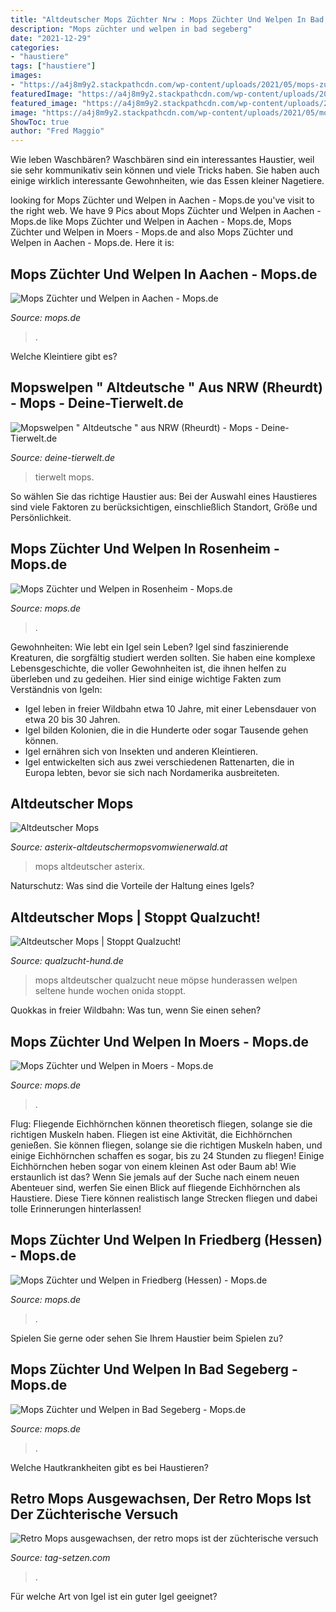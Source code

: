 ```yaml
---
title: "Altdeutscher Mops Züchter Nrw : Mops Züchter Und Welpen In Bad Segeberg"
description: "Mops züchter und welpen in bad segeberg"
date: "2021-12-29"
categories:
- "haustiere"
tags: ["haustiere"]
images:
- "https://a4j8m9y2.stackpathcdn.com/wp-content/uploads/2021/05/mops-zuechter-welpen-moers.jpg"
featuredImage: "https://a4j8m9y2.stackpathcdn.com/wp-content/uploads/2021/05/mops-zuechter-welpen-rosenheim.jpg"
featured_image: "https://a4j8m9y2.stackpathcdn.com/wp-content/uploads/2021/05/mops-zuechter-welpen-moers.jpg"
image: "https://a4j8m9y2.stackpathcdn.com/wp-content/uploads/2021/05/mops-zuechter-welpen-rosenheim.jpg"
ShowToc: true
author: "Fred Maggio"
---
```



Wie leben Waschbären?
Waschbären sind ein interessantes Haustier, weil sie sehr kommunikativ sein können und viele Tricks haben. Sie haben auch einige wirklich interessante Gewohnheiten, wie das Essen kleiner Nagetiere.

	

		
looking for Mops Züchter und Welpen in Aachen - Mops.de you've visit to the right web. We have 9 Pics about Mops Züchter und Welpen in Aachen - Mops.de like Mops Züchter und Welpen in Aachen - Mops.de, Mops Züchter und Welpen in Moers - Mops.de and also Mops Züchter und Welpen in Aachen - Mops.de. Here it is:
		
    
## Mops Züchter Und Welpen In Aachen - Mops.de

<img loading=lazy src="https://a4j8m9y2.stackpathcdn.com/wp-content/uploads/2021/05/mops-zuechter-welpen-aachen.jpg" onerror="this.onerror=null;this.src='https://tse4.mm.bing.net/th?id=OIP.-a7cIUpN2zAHW6dkBDUQpgHaE8&amp;pid=15.1';" alt="Mops Züchter und Welpen in Aachen - Mops.de">

_Source: mops.de_

>. 

	

Welche Kleintiere gibt es?

    
## Mopswelpen &quot; Altdeutsche &quot; Aus NRW (Rheurdt) - Mops - Deine-Tierwelt.de

<img loading=lazy src="https://www.deine-tierwelt.de/fotos/125464875_xl.jpg" onerror="this.onerror=null;this.src='https://tse1.mm.bing.net/th?id=OIP.6QX4wAGEMPAy_M8Q_hnm4gHaJ8&amp;pid=15.1';" alt="Mopswelpen &quot; Altdeutsche &quot; aus NRW (Rheurdt) - Mops - Deine-Tierwelt.de">

_Source: deine-tierwelt.de_

>tierwelt mops. 

	

So wählen Sie das richtige Haustier aus: Bei der Auswahl eines Haustieres sind viele Faktoren zu berücksichtigen, einschließlich Standort, Größe und Persönlichkeit.

    
## Mops Züchter Und Welpen In Rosenheim - Mops.de

<img loading=lazy src="https://a4j8m9y2.stackpathcdn.com/wp-content/uploads/2021/05/mops-zuechter-welpen-rosenheim.jpg" onerror="this.onerror=null;this.src='https://tse2.mm.bing.net/th?id=OIP.Hr0js840zMSnoAYiCyOlIQHaE8&amp;pid=15.1';" alt="Mops Züchter und Welpen in Rosenheim - Mops.de">

_Source: mops.de_

>. 

	

Gewohnheiten: Wie lebt ein Igel sein Leben?
Igel sind faszinierende Kreaturen, die sorgfältig studiert werden sollten. Sie haben eine komplexe Lebensgeschichte, die voller Gewohnheiten ist, die ihnen helfen zu überleben und zu gedeihen. Hier sind einige wichtige Fakten zum Verständnis von Igeln:
- Igel leben in freier Wildbahn etwa 10 Jahre, mit einer Lebensdauer von etwa 20 bis 30 Jahren.
- Igel bilden Kolonien, die in die Hunderte oder sogar Tausende gehen können.
- Igel ernähren sich von Insekten und anderen Kleintieren.
- Igel entwickelten sich aus zwei verschiedenen Rattenarten, die in Europa lebten, bevor sie sich nach Nordamerika ausbreiteten.

    
## Altdeutscher Mops

<img loading=lazy src="https://www.asterix-altdeutschermopsvomwienerwald.at/s/cc_images/teaserbox_7862228.jpg?t=1417269025" onerror="this.onerror=null;this.src='https://tse2.mm.bing.net/th?id=OIP.wXzHYffA-DuDC94RSE65JwHaFj&amp;pid=15.1';" alt="Altdeutscher Mops">

_Source: asterix-altdeutschermopsvomwienerwald.at_

>mops altdeutscher asterix. 

	

Naturschutz: Was sind die Vorteile der Haltung eines Igels?

    
## Altdeutscher Mops | Stoppt Qualzucht!

<img loading=lazy src="http://qualzucht-hund.de/wp-content/uploads/2012/07/1-1024x782.jpg" onerror="this.onerror=null;this.src='https://tse1.mm.bing.net/th?id=OIP.d2F2fBmqMKAxyjNWGvoKGQHaFp&amp;pid=15.1';" alt="Altdeutscher Mops | Stoppt Qualzucht!">

_Source: qualzucht-hund.de_

>mops altdeutscher qualzucht neue möpse hunderassen welpen seltene hunde wochen onida stoppt. 

	

Quokkas in freier Wildbahn: Was tun, wenn Sie einen sehen?

    
## Mops Züchter Und Welpen In Moers - Mops.de

<img loading=lazy src="https://a4j8m9y2.stackpathcdn.com/wp-content/uploads/2021/05/mops-zuechter-welpen-moers.jpg" onerror="this.onerror=null;this.src='https://tse3.mm.bing.net/th?id=OIP.NkK2aMQBso05L1wLEvqpXQHaE8&amp;pid=15.1';" alt="Mops Züchter und Welpen in Moers - Mops.de">

_Source: mops.de_

>. 

	

Flug: Fliegende Eichhörnchen können theoretisch fliegen, solange sie die richtigen Muskeln haben.
Fliegen ist eine Aktivität, die Eichhörnchen genießen. Sie können fliegen, solange sie die richtigen Muskeln haben, und einige Eichhörnchen schaffen es sogar, bis zu 24 Stunden zu fliegen! Einige Eichhörnchen heben sogar von einem kleinen Ast oder Baum ab! Wie erstaunlich ist das? Wenn Sie jemals auf der Suche nach einem neuen Abenteuer sind, werfen Sie einen Blick auf fliegende Eichhörnchen als Haustiere. Diese Tiere können realistisch lange Strecken fliegen und dabei tolle Erinnerungen hinterlassen!

    
## Mops Züchter Und Welpen In Friedberg (Hessen) - Mops.de

<img loading=lazy src="https://a4j8m9y2.stackpathcdn.com/wp-content/uploads/2021/05/mops-zuechter-welpen-friedberg-hessen.jpg" onerror="this.onerror=null;this.src='https://tse2.mm.bing.net/th?id=OIP.UiQMM9Io1gMOuFIHtXDHsgHaE8&amp;pid=15.1';" alt="Mops Züchter und Welpen in Friedberg (Hessen) - Mops.de">

_Source: mops.de_

>. 

	

Spielen Sie gerne oder sehen Sie Ihrem Haustier beim Spielen zu?

    
## Mops Züchter Und Welpen In Bad Segeberg - Mops.de

<img loading=lazy src="https://a4j8m9y2.stackpathcdn.com/wp-content/uploads/2021/05/mops-zuechter-welpen-bad-segeberg.jpg" onerror="this.onerror=null;this.src='https://tse1.mm.bing.net/th?id=OIP.Labgl4V3656ebZtFPQRiEwHaE8&amp;pid=15.1';" alt="Mops Züchter und Welpen in Bad Segeberg - Mops.de">

_Source: mops.de_

>. 

	

Welche Hautkrankheiten gibt es bei Haustieren?

    
## Retro Mops Ausgewachsen, Der Retro Mops Ist Der Züchterische Versuch

<img loading=lazy src="https://tag-setzen.com/vijd/jzN5RNPGqezC-4CmmtgIFwAAAA.jpg" onerror="this.onerror=null;this.src='https://tse1.mm.bing.net/th?id=OIP.CfGfP4dU8HdJ36wGQKVtpgAAAA&amp;pid=15.1';" alt="Retro Mops ausgewachsen, der retro mops ist der züchterische versuch">

_Source: tag-setzen.com_

>. 

	

Für welche Art von Igel ist ein guter Igel geeignet?

